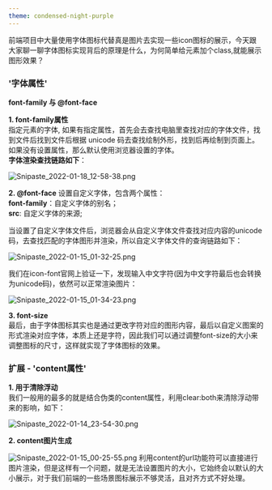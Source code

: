 ```yaml
---
theme: condensed-night-purple
---
```

前端项目中大量使用字体图标代替真是图片去实现一些icon图标的展示，今天跟大家聊一聊字体图标实现背后的原理是什么，为何简单给元素加个class,就能展示图形效果？<br>

### '字体属性'

**font-family 与 @font-face** <br>

**1. font-family属性** <br>
指定元素的字体, 如果有指定属性，首先会去查找电脑里查找对应的字体文件，找到文件后找到文件后根据 unicode 码去查找绘制外形，找到后再绘制到页面上。<br>
如果没有设置属性，那么默认使用浏览器设置的字体。 <br>
**字体渲染查找链路如下**：

![Snipaste_2022-01-18_12-58-38.png](https://p9-juejin.byteimg.com/tos-cn-i-k3u1fbpfcp/76a084af8e4241098c2e4bdbf8932f2c~tplv-k3u1fbpfcp-watermark.image?)

**2. @font-face** 设置自定义字体，包含两个属性：<br>
**font-family**：自定义字体的别名；<br>
**src**: 自定义字体的来源;

当设置了自定义字体文件后，浏览器会从自定义字体文件查找对应内容的unicode码，去查找匹配的字体图形并渲染，所以自定义字体文件的查询链路如下：

![Snipaste_2022-01-15_01-32-25.png](https://p9-juejin.byteimg.com/tos-cn-i-k3u1fbpfcp/ff9deef4959a4c00b9975c5c1d19ed48~tplv-k3u1fbpfcp-watermark.image?)

我们在icon-font官网上验证一下，发现输入中文字符(因为中文字符最后也会转换为unicode码)，依然可以正常渲染图片：

![Snipaste_2022-01-15_01-34-23.png](https://p1-juejin.byteimg.com/tos-cn-i-k3u1fbpfcp/c3500105b1cf45c7b87ab132c2ec0c0e~tplv-k3u1fbpfcp-watermark.image?)

**3. font-size**<br>
最后，由于字体图标其实也是通过更改字符对应的图形内容，最后以自定义图案的形式渲染对应字体，本质上还是字符，因此我们可以通过调整font-size的大小来调整图标的尺寸，这样就实现了字体图标的效果。


### 扩展 - 'content属性'
**1. 用于清除浮动** <br>
我们一般用的最多的就是结合伪类的content属性，利用clear:both来清除浮动带来的影响，如下：

![Snipaste_2022-01-14_23-54-30.png](https://p3-juejin.byteimg.com/tos-cn-i-k3u1fbpfcp/5c6cbadb9c854acb82b587ef6d09889c~tplv-k3u1fbpfcp-watermark.image?)

**2. content图片生成** <br>

![Snipaste_2022-01-15_00-25-55.png](https://p9-juejin.byteimg.com/tos-cn-i-k3u1fbpfcp/c86f7a84dbcb4fa38280b9534cbd60e1~tplv-k3u1fbpfcp-watermark.image?)
利用content的url功能符可以直接进行图片渲染，但是这样有一个问题，就是无法设置图片的大小，它始终会以默认的大小展示，对于我们前端的一些场景图标展示不够灵活，且对齐方式不好处理。


